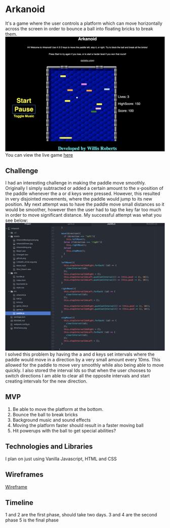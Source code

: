 # Arkanoid
It's a game where the user controls a platform which can move horizontally across the screen in order to bounce a ball into floating bricks to break them.
![Arkanoid Img](https://github.com/Raynor49/Arkanoid/blob/master/assets/ArkanoidImg.png)
You can view the live game [here](https://raynor49.github.io/Arkanoid/dist/index.html)

## Challenge
I had an interesting challenge in making the paddle move smoothly. Originally I simply subtracted or added a certain amount to the x-position of the paddle
whenever the a or d keys were pressed. However, this resulted in very disjointed movements, where the paddle would jump to its new position. My next attempt was
to have the paddle move small distances so it would be smoother, however then the user had to tap the key far too much in order to move significant distance.
My successful attempt was what you see below:
![PaddleCode](https://github.com/Raynor49/Arkanoid/blob/master/assets/PaddleCodeScreenshot.png)
I solved this problem by having the a and d keys set intervals where the paddle would move in a direction by a very small amount every 10ms.
This allowed for the paddle to move very smoothly while also being able to move quickly. I also stored the interval Ids so that when the user
chooses to switch directions I am able to clear all the opposite intervals and start creating intervals for the new direction.

## MVP

1. Be able to move the platform at the bottom.
2. Bounce the ball to break bricks
3. Background music and sound effects
4. Moving the platform faster should result in a faster moving ball
5. Hit powerups with the ball to get special abilities?

## Technologies and Libraries

I plan on just using Vanilla Javascript, HTML and CSS

## Wireframes
[Wireframe](Wireframe.png)

## Timeline
1 and 2 are the first phase, should take two days.
3 and 4 are the second phase
5 is the final phase
